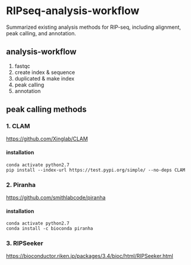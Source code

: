 # RIPseq-analysis-workflow
Summarized existing analysis methods for RIP-seq, including alignment, peak calling, and annotation.

<a id='section1'></a>
## analysis-workflow
1. fastqc
2. create index & sequence
3. duplicated & make index
4. peak calling
5. annotation

<a id='section1'></a>
## peak calling methods

### 1. CLAM
https://github.com/Xinglab/CLAM

#### installation
```
conda activate python2.7
pip install --index-url https://test.pypi.org/simple/ --no-deps CLAM
```

### 2. Piranha
https://github.com/smithlabcode/piranha

#### installation
```
conda activate python2.7
conda install -c bioconda piranha
```
### 3. RIPSeeker
https://bioconductor.riken.jp/packages/3.4/bioc/html/RIPSeeker.html

